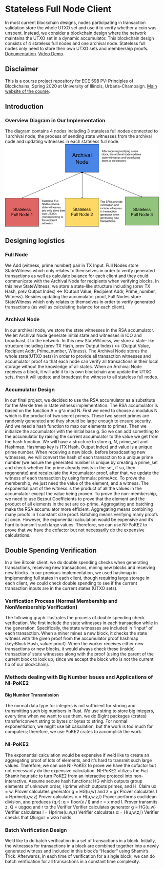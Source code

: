 # Stateless Full Node Client

In most current blockchain designs, nodes participating in transaction validation store the whole UTXO set and use it to verify whether a coin was unspent. Instead, we consider a blockchain design where the network maintains the UTXO set in a dynamic accumulator. This blockchain design consists of 4 stateless full nodes and one archival node. Stateless full nodes only need to store their own UTXO sets and membership proofs. [Documentation](https://docs.google.com/document/d/1FRtSDOEkNel9UhohquYTxjjDOgytqyQ8zpr4wt8V1zM/edit?usp=sharing). [Video Demo](https://www.youtube.com/watch?v=Q5XV8xm4l0M).

## Disclaimer
This is a course project repository for ECE 598 PV: Principles of Blockchains, Spring 2020 at University of Illinois, Urbana-Champaign. [Main website of the course](https://courses.grainger.illinois.edu/ece598pv/sp2020/).

## Introduction

### Overview Diagram in Our Implementation
The diagram contains 4 nodes including 3 stateless full nodes connected to 1 archival node; the process of sending state witnesses from the archival node and updating witnesses in each stateless full node.
![Overall Diagram](https://github.com/LEON-HYZ/ece598-block-chain/blob/master/Overall%20Diagram.png?raw=true)
## Designing logistics  
### Full Node
We Add (witness, prime number) pair in TX Input. Full Nodes store StateWitness which only relates to themselves in order to verify generated transactions as well as calculate balance for each client and they could communicate with the Archival Node for recipients when verifying blocks. In this new StateWitness, we store a state-like structure including (prev TX Hash, prev Output Index) <-> (Output Value, Recipient Addr, Prime_number, Witness). Besides updating the accumulator proof, Full Nodes store StateWitness which only relates to themselves in order to verify generated transactions (as well as calculating balance for each client).
### Archival Node
In our archival node, we store the state witnesses in the RSA accumulator. We let Archival Node generate initial state and witnesses in ICO and broadcast it to the network. In this new StateWitness, we store a state-like structure including (prev TX Hash, prev Output Index) <-> (Output Value, Recipient Addr, Prime_number, Witness). The Archival Node stores the whole state(UTXO sets) in order to provide all transaction witnesses and accumulator proof so that each node can verify all transactions in their local storage without the knowledge of all states. When an Archival Node receives a block, it will add it to its own blockchain and update the UTXO sets, then it will update and broadcast the witness to all stateless full nodes.

### Accumulator Design
In our final project, we decided to use the RSA accumulator as a substitute for the Merkle tree in state witness implementation. The RSA accumulator is based on the function A = g^a mod N. 
First we need to choose a modulus N which is the product of two secret primes. These two secret primes are randomly generated and they should be large enough to ensure security. And we need a hash function to map our elements to primes. Then we initialize the accumulator with the initial base g. So we can add something to the accumulator by raising the current accumulator to the value we get from the hash function. We will have a structure to store g, N, prime_set and Hashmap. Hashmap key is (TX Hash, Output Index) and value is a unique prime number. When receiving a new block, before broadcasting new witnesses, we will convert the hash of each transaction to a unique prime number (we assure the generated number is unique by creating a prime_set and check whether the prime already exists in the set, if so, then regenerate) and recalculate the Accumulator proof, after that, we update the witness of each transaction by using formula: primeAcc. To prove the membership, we just need the value of the element, and a witness. The exponential part of the witness is the product of all the values in the accumulator except the value being proven. To prove the non-membership, we need to use Bezout Coefficients to prove that the element and the product of all elements in the set are co-prime.
Aggregating and batching make the RSA accumulator more efficient. Aggregating means combining many proofs in 1 constant size proof. Batching means verifying many proofs at once. However, the exponential calculation would be expensive and it’s hard to transmit such large values. Therefore, we can use NI-PoKE2 to prove that we have the cofactor but not necessarily do the expensive calculations.

## Double Spending Verification
In a live Bitcoin client, we do double spending checks when generating transactions, receiving new transactions, mining new blocks and receiving new blocks. In our previous implementation, we used hashmap in implementing full states in each client, though requiring large storage in each client, we could check double spending to see if the current transaction inputs are in the current states (UTXO sets).
### Verification Process (Normal Membership and NonMembership Verification)
The following graph illustrates the process of double spending check verification. We first include the state witnesses in each transaction while in the generation. Specifically, the state witnesses are included in “Input” of each transaction. When a miner mines a new block, it checks the state witness with the given proof from the accumulator proof hashmap (key:Block Hash, value: proof). When the worker receives either new transactions or new blocks, it would always check these (inside) transactions’ state witnesses along with the proof (using the parent of the current block to look up, since we accept the block who is not the current tip of our blockchain).

### Methods dealing with Big Number Issues and Applications of NI-PoKE2
#### Big Number Transmission
The normal data type for integers is not sufficient for storing and transmitting such big numbers in Rust. We use string to store big integers, every time when we want to use them, we do BigInt packages (crates) transfer/convert string to bytes or bytes to string. For normal exponentiation, we might use bit calculation, but the work is too much for computers; therefore, we use PoKE2 crates to accomplish the work.
### NI-PoKE2 
The exponential calculation would be expensive if we’d like to create an aggregating proof of lots of elements, and it’s hard to transmit such large values. Therefore, we can use NI-PoKE2 to prove we have the cofactor but not necessarily do the expensive calculation.
NI-PoKE2 utilizes the Fiat Shamir heuristic to turn PoKE2 from an interactive protocol into non-interactive. Assume secure hash functions: HG which outputs group elements of unknown order, Hprime which outputs primes, and H. Claim ux = w.
Prover calculates generator g = HG(u,w) and z = gx
Prover calculates l = Hprime(u,w,z)
Prover calculates α = H(u,w,z,l)
Prover performs euclidean division, and produces (q,r): q = floor(x / l) and r = x mod l.
Prover transmits z, Q = uqgαq and r to the Verifier
Verifier calculates generator g = HG(u,w)
Verifier calculates l = Hprime(u,w,z)
Verifier calculates α = H(u,w,z,l)
Verifier checks that Qlurgαr = wzα holds
### Batch Verification Design
We’d like to do batch verification in a set of transactions in a block. Initially, the witnesses for transactions in a block are combined together into a newly generated witness and included in this block’s “Header” using Shamir’s Trick. Afterwards, in each time of verification for a single block, we can do batch verification for all transactions in a constant time complexity.
